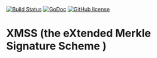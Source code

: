[![Build Status](https://travis-ci.org/AidosKuneen/xmss.svg?branch=master)](https://travis-ci.org/AidosKuneen/xmss)
[![GoDoc](https://godoc.org/github.com/AidosKuneen/xmss?status.svg)](https://godoc.org/github.com/AidosKuneen/xmss)
[![GitHub license](https://img.shields.io/badge/license-MIT-blue.svg)](https://raw.githubusercontent.com/AidosKuneen/xmss/master/LICENSE)


XMSS (the eXtended Merkle Signature Scheme )
=====


